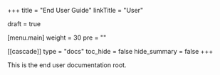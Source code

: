 +++
title = "End User Guide"
linkTitle = "User"

draft = true

[menu.main]
weight = 30
pre = "<i class='fa-solid fa-book'></i>"

[[cascade]]
type = "docs"
toc_hide = false
hide_summary = false
+++

This is the end user documentation root.